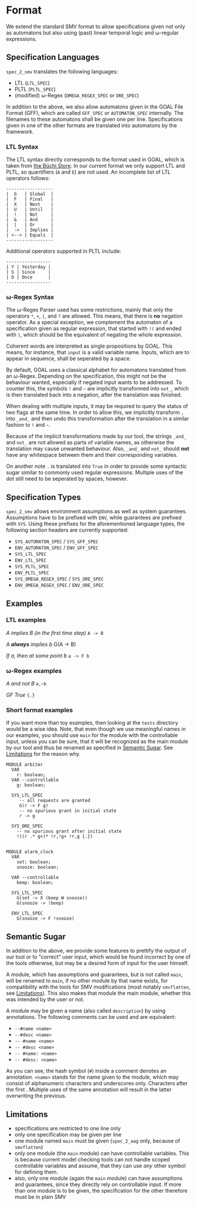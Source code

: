 Format
======
We extend the standard SMV format to allow specifications given not only as automatons but also using (past) linear temporal logic and ω-regular expressions.

Specification Languages
-----------------------
`spec_2_smv` translates the following languages:

* LTL (`LTL_SPEC`)
* PLTL (`PLTL_SPEC`)
* (modified) ω-Regex (`OMEGA_REGEX_SPEC` or `ORE_SPEC`)

In addition to the above, we also allow automatons given in the GOAL File Format (GFF), which are called `GFF_SPEC` or `AUTOMATON_SPEC` internally. The filenames to these automatons shall be given one per line. Specifications given in one of the other formats are translated into automatons by the framework.

### LTL Syntax
The LTL syntax directly corresponds to the format used in GOAL, which is taken from [the Büchi Store](http://buchi.im.ntu.edu.tw/index.php/help/qptl/). In our current format we only support LTL and PLTL, so quantifiers (`A` and `E`) are not used.
An incomplete list of LTL operators follows:

    ------------------
    |  G   | Global  |
    |  F   | Final   |
    |  X   | Next    |
    |  U   | Until   |
    |  !   | Not     |
    |  &   | And     |
    |  |   | Or      |
    |  ->  | Implies |
    | <--> | Equals  |
    ------------------

Additional operators supported in PLTL include:

    -----------------
    | Y | Yesterday |
    | S | Since     |
    | O | Once      |
    -----------------

### ω-Regex Syntax
The ω-Regex Parser used has some restrictions, mainly that only the operators `*`, `+`, `|`, and `?` are allowed. This means, that there is **no** negation operator. As a special exception, we complement the automaton of a specification given as regular expression, that started with `!(` and ended with `)`, which should be the equivalent of negating the whole expression.

Coherent words are interpreted as single propositions by GOAL. This means, for instance, that `input` is a valid variable name. Inputs, which are to appear in sequence, shall be seperated by a space.

By default, GOAL uses a classical alphabet for automatons translated from an ω-Regex. Depending on the specification, this might not be the behaviour wanted, especially if negated input wants to be addressed. To counter this, the symbols `!` and `~` are implicitly transformed into `not_`, which is then translated back into a negation, after the translation was finished.

When dealing with multiple inputs, it may be required to query the status of two flags at the same time. In order to allow this, we implicitly transform `,` into `_and_` and then undo this transformation after the translation in a similar fashion to `!` and `~`.

Because of the implicit transformations made by our tool, the strings `_and_` and `not_` are not allowed as parts of variable names, as otherwise the translation may cause unwanted behaviour. Also, `_and_` and `not_` should **not** have any whitespace between them and their corresponding variables.

On another note `.` is translated into `True` in order to provide some syntactic sugar similar to commonly used regular expressions. Multiple uses of the dot still need to be seperated by spaces, however.

Specification Types
-------------------
`spec_2_smv` allows environment assumptions as well as system guarantees. Assumptions have to be prefixed with `ENV`, while guarantees are prefixed with `SYS`. Using these prefixes for the aforementioned language types, the following section headers are currently supported:

* `SYS_AUTOMATON_SPEC` / `SYS_GFF_SPEC`
* `ENV_AUTOMATON_SPEC` / `ENV_GFF_SPEC`
* `SYS_LTL_SPEC`
* `ENV_LTL_SPEC`
* `SYS_PLTL_SPEC`
* `ENV_PLTL_SPEC`
* `SYS_OMEGA_REGEX_SPEC` / `SYS_ORE_SPEC`
* `ENV_OMEGA_REGEX_SPEC` / `ENV_ORE_SPEC`

Examples
--------

### LTL examples
*A implies B (in the first time step)*
`A -> B`

*A **always** implies b*
G(A -> B)

*If a, then at some point b*
`a -> F b`

### ω-Regex examples
*A and not B*
`a,~b`

*GF True*
`{.}`

### Short format examples
If you want more than toy examples, then looking at the `tests` directory would be a wise idea. Note, that even though we use meaningful names in our examples, you should use `main` for the module with the controllable input, unless you can be sure, that it will be recognized as the main module by our tool and thus be renamed as specified in [Semantic Sugar](#sugar). See [Limitations](#limitations) for the reason why.

    MODULE arbiter
      VAR
        r: boolean;
      VAR --controllable
        g: boolean;

      SYS_LTL_SPEC
         -- all requests are granted
         G(r -> F g)
         -- no spurious grant in initial state
         r -> g

      SYS_ORE_SPEC
        -- no spurious grant after initial state
        !((r .* g+)* !r,!g+ !r,g {.})


    MODULE alarm_clock
      VAR
        set: boolean;
        snooze: boolean;

      VAR --controllable
        beep: boolean;

      SYS_LTL_SPEC
        G(set -> X (beep W snooze))
        G(snooze -> !beep)

      ENV_LTL_SPEC
        G(snooze -> F !snooze)

<a id='sugar'> Semantic Sugar
-----------------------------
In addition to the above, we provide some features to prettify the output of our tool or to "correct" user input, which would be found incorrect by one of the tools otherwise, but may be a desired form of input for the user himself.

A module, which has assumptions and guarantees, but is not called `main`, will be renamed to `main`, if no other module by that name exists, for compatibility with the tools for SMV modifications (most notably `smvflatten`, see [Limitations](#limitations)). This also makes that module the main module, whether this was intended by the user or not.

A module may be given a name (also called `description`) by using annotations. The following comments can be used and are equivalent:

* `--#name <name>`
* `--#desc <name>`
* `-- #name <name>`
* `-- #desc <name>`
* `-- #name: <name>`
* `-- #desc: <name>`

As you can see, the hash symbol (`#`) inside a comment denotes an annotation. `<name>` stands for the name given to the module, which may consist of alphanumeric characters and underscores only. Characters after the first . Multiple uses of the same annotation will result in the latter overwriting the previous.

<a id='limitations'/> Limitations
---------------------------------

* specifications are restricted to one line only
* only one specification may be given per line
* one module named `main` must be given (`spec_2_aag` only, because of `smvflatten`)
* only one module (the `main` module) can have controllable variables. This is because current model checking tools can not handle scoped controllable variables and assume, that they can use *any* other symbol for defining them.
* also, only one module (again the `main` module) can have assumptions and guarantees, since they directly rely on controllable input. If more than one module is to be given, the specification for the other therefore must be in plain SMV
